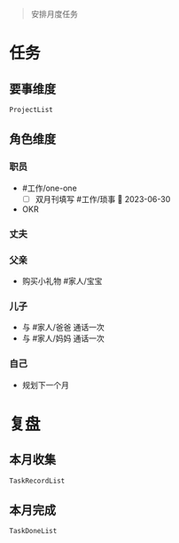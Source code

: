 > 安排月度任务

# 任务

## 要事维度
```periodic-para
ProjectList
```

## 角色维度
### 职员
- #工作/one-one 
	- [ ] 双月刊填写 #工作/琐事 📅 2023-06-30
- OKR

### 丈夫
### 父亲
- 购买小礼物 #家人/宝宝 
### 儿子
- 与 #家人/爸爸 通话一次
- 与 #家人/妈妈 通话一次
### 自己
- 规划下一个月

# 复盘
## 本月收集

```periodic-para
TaskRecordList
```

## 本月完成

```periodic-para
TaskDoneList
```